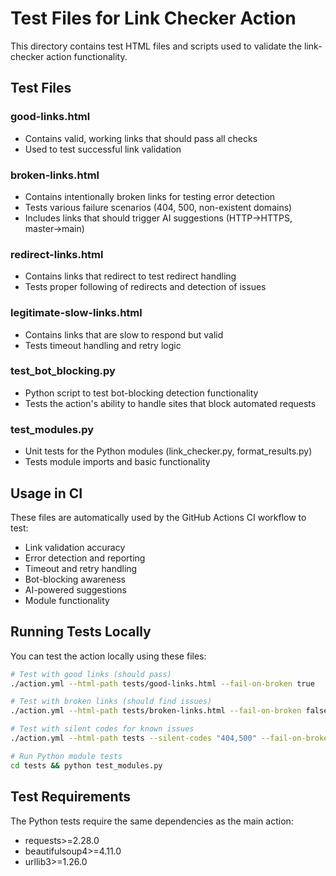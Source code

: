 # Test Files for Link Checker Action

This directory contains test HTML files and scripts used to validate the link-checker action functionality.

## Test Files

### good-links.html
- Contains valid, working links that should pass all checks
- Used to test successful link validation

### broken-links.html  
- Contains intentionally broken links for testing error detection
- Tests various failure scenarios (404, 500, non-existent domains)
- Includes links that should trigger AI suggestions (HTTP→HTTPS, master→main)

### redirect-links.html
- Contains links that redirect to test redirect handling
- Tests proper following of redirects and detection of issues

### legitimate-slow-links.html
- Contains links that are slow to respond but valid
- Tests timeout handling and retry logic

### test_bot_blocking.py
- Python script to test bot-blocking detection functionality
- Tests the action's ability to handle sites that block automated requests

### test_modules.py  
- Unit tests for the Python modules (link_checker.py, format_results.py)
- Tests module imports and basic functionality

## Usage in CI

These files are automatically used by the GitHub Actions CI workflow to test:
- Link validation accuracy
- Error detection and reporting
- Timeout and retry handling  
- Bot-blocking awareness
- AI-powered suggestions
- Module functionality

## Running Tests Locally

You can test the action locally using these files:

```bash
# Test with good links (should pass)
./action.yml --html-path tests/good-links.html --fail-on-broken true

# Test with broken links (should find issues)  
./action.yml --html-path tests/broken-links.html --fail-on-broken false

# Test with silent codes for known issues
./action.yml --html-path tests --silent-codes "404,500" --fail-on-broken true

# Run Python module tests
cd tests && python test_modules.py
```

## Test Requirements

The Python tests require the same dependencies as the main action:
- requests>=2.28.0  
- beautifulsoup4>=4.11.0
- urllib3>=1.26.0